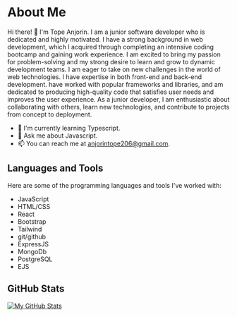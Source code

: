 # About Me

Hi there! 👋 I'm Tope Anjorin. I am a junior software developer who is dedicated and highly motivated. I have a strong background in web development, which I acquired through completing an intensive coding bootcamp and gaining work experience. I am excited to bring my passion for problem-solving and my strong desire to learn and grow to dynamic development teams. I am eager to take on new challenges in the world of web technologies. I have expertise in both front-end and back-end development. have worked with popular frameworks and libraries, and am dedicated to producing high-quality code that satisfies user needs and improves the user experience. As a junior developer, I am enthusiastic about collaborating with others, learn new technologies, and contribute to projects from concept to deployment.
- 🌱 I'm currently learning Typescript.
- 💬 Ask me about Javascript.
- 📫 You can reach me at anjorintope206@gmail.com.

## Languages and Tools

Here are some of the programming languages and tools I've worked with:

- JavaScript
- HTML/CSS
- React
- Bootstrap
- Tailwind
- git/github
- ExpressJS
- MongoDb
- PostgreSQL
- EJS

## GitHub Stats

[![My GitHub Stats](https://github-readme-stats.vercel.app/api?username=YourUsername&show_icons=true&theme=radical)](https://github.com/Topecoding206)


